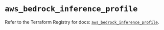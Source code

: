 # `aws_bedrock_inference_profile`

Refer to the Terraform Registry for docs: [`aws_bedrock_inference_profile`](https://registry.terraform.io/providers/hashicorp/aws/5.86.0/docs/resources/bedrock_inference_profile).
